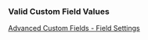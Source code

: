 ### Valid Custom Field Values

[Advanced Custom Fields - Field Settings](https://www.advancedcustomfields.com/resources/register-fields-via-php/#field-settings)
